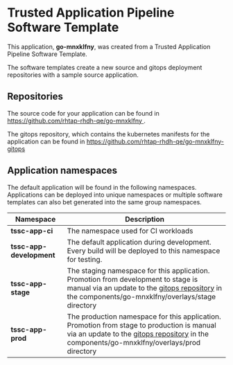 # Trusted Application Pipeline Software Template

This application, **go-mnxklfny**, was created from a Trusted Application Pipeline Software Template.

The software templates create a new source and gitops deployment repositories with a sample source application. 

## Repositories

The source code for your application can be found in [https://github.com/rhtap-rhdh-qe/go-mnxklfny ](https://github.com/rhtap-rhdh-qe/go-mnxklfny ).
 
The gitops repository, which contains the kubernetes manifests for the application can be found in 
[https://github.com/rhtap-rhdh-qe/go-mnxklfny-gitops ](https://github.com/rhtap-rhdh-qe/go-mnxklfny-gitops ) 

## Application namespaces 

The default application will be found in the following namespaces. Applications can be deployed into unique namespaces or multiple software templates can also bet generated into the same group namespaces.  

|  Namespace   |  Description   |  
| -------- | -------- |
| **tssc-app-ci** | The namespace used for CI workloads |
| **tssc-app-development** | The default application during development. Every build will be deployed to this namespace for testing. |
| **tssc-app-stage** | The staging namespace for this application. Promotion from development to stage is manual via an update to the [gitops repository](https://github.com/rhtap-rhdh-qe/go-mnxklfny-gitops ) in the components/go-mnxklfny/overlays/stage directory |
| **tssc-app-prod** | The production namespace for this application. Promotion from stage to production is manual via an update to the [gitops repository](https://github.com/rhtap-rhdh-qe/go-mnxklfny-gitops ) in the components/go-mnxklfny/overlays/prod directory |